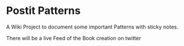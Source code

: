 # Postit Patterns

A Wiki Project to document some important Patterns with sticky notes.

There will be a live Feed of the Book creation on twitter


